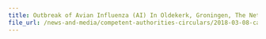 ```yaml
---
title: Outbreak of Avian Influenza (AI) In Oldekerk, Groningen, The Netherlands 
file_url: /news-and-media/competent-authorities-circulars/2018-03-08-ca2.pdf
---
```

